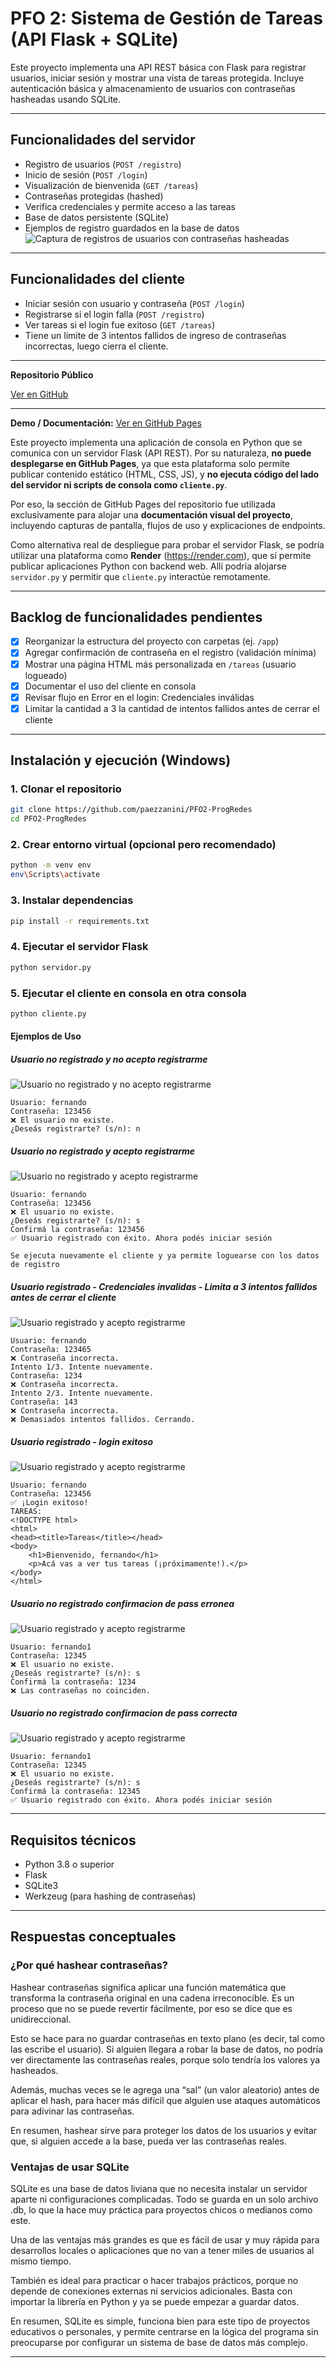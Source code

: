 
# PFO 2: Sistema de Gestión de Tareas (API Flask + SQLite)

Este proyecto implementa una API REST básica con Flask para registrar usuarios, iniciar sesión y mostrar una vista de tareas protegida. Incluye autenticación básica y almacenamiento de usuarios con contraseñas hasheadas usando SQLite.

---

## Funcionalidades del servidor

- Registro de usuarios (`POST /registro`)
- Inicio de sesión (`POST /login`)
- Visualización de bienvenida (`GET /tareas`)
- Contraseñas protegidas (hashed)
- Verifica credenciales y permite acceso a las tareas
- Base de datos persistente (SQLite)
- Ejemplos de registro guardados en la base de datos
![Captura de registros de usuarios con contraseñas hasheadas](/docs/screenshots/7.png)

---

## Funcionalidades del cliente

- Iniciar sesión con usuario y contraseña (`POST /login`)
- Registrarse si el login falla (`POST /registro`)
- Ver tareas si el login fue exitoso (`GET /tareas`)
- Tiene un límite de 3 intentos fallidos de ingreso de contraseñas incorrectas, luego cierra el cliente.

---

**Repositorio Público**

[Ver en GitHub](https://github.com/paezzanini/PFO2-ProgRedes)

---

**Demo / Documentación:** [Ver en GitHub Pages](https://paezzanini.github.io/PFO2-ProgRedes/)

Este proyecto implementa una aplicación de consola en Python que se comunica con un servidor Flask (API REST). Por su naturaleza, **no puede desplegarse en GitHub Pages**, ya que esta plataforma solo permite publicar contenido estático (HTML, CSS, JS), y **no ejecuta código del lado del servidor ni scripts de consola como `cliente.py`**.

Por eso, la sección de GitHub Pages del repositorio fue utilizada exclusivamente para alojar una **documentación visual del proyecto**, incluyendo capturas de pantalla, flujos de uso y explicaciones de endpoints.

Como alternativa real de despliegue para probar el servidor Flask, se podría utilizar una plataforma como **Render** (https://render.com), que sí permite publicar aplicaciones Python con backend web. Allí podría alojarse `servidor.py` y permitir que `cliente.py` interactúe remotamente.

---

## Backlog de funcionalidades pendientes

- [X] Reorganizar la estructura del proyecto con carpetas (ej. `/app`)
- [X] Agregar confirmación de contraseña en el registro (validación mínima)
- [X] Mostrar una página HTML más personalizada en `/tareas` (usuario logueado)
- [X] Documentar el uso del cliente en consola
- [X] Revisar flujo en Error en el login: Credenciales inválidas
- [X] Limitar la cantidad a 3 la cantidad de intentos fallidos antes de cerrar el cliente

---

## Instalación y ejecución (Windows)

### 1. Clonar el repositorio
```bash
git clone https://github.com/paezzanini/PFO2-ProgRedes
cd PFO2-ProgRedes
```

### 2. Crear entorno virtual (opcional pero recomendado)
```bash
python -m venv env
env\Scripts\activate
```

### 3. Instalar dependencias
```bash
pip install -r requirements.txt
```

### 4. Ejecutar el servidor Flask
```bash
python servidor.py
```

### 5. Ejecutar el cliente en consola en otra consola
```bash
python cliente.py
```

#### Ejemplos de Uso

##### Usuario no registrado y no acepto registrarme
![Usuario no registrado y no acepto registrarme](/docs/screenshots/1.png)
```text
Usuario: fernando
Contraseña: 123456
❌ El usuario no existe.
¿Deseás registrarte? (s/n): n
```

##### Usuario no registrado y acepto registrarme
![Usuario no registrado y acepto registrarme](/docs/screenshots/2.png)
```text
Usuario: fernando
Contraseña: 123456
❌ El usuario no existe.
¿Deseás registrarte? (s/n): s
Confirmá la contraseña: 123456
✅ Usuario registrado con éxito. Ahora podés iniciar sesión

Se ejecuta nuevamente el cliente y ya permite loguearse con los datos de registro
```

##### Usuario registrado - Credenciales invalidas - Limita a 3 intentos fallidos antes de cerrar el cliente
![Usuario registrado y acepto registrarme](/docs/screenshots/3.png)
```text
Usuario: fernando
Contraseña: 123465
❌ Contraseña incorrecta.
Intento 1/3. Intente nuevamente.
Contraseña: 1234
❌ Contraseña incorrecta.
Intento 2/3. Intente nuevamente.
Contraseña: 143
❌ Contraseña incorrecta.
❌ Demasiados intentos fallidos. Cerrando.
```

##### Usuario registrado - login exitoso
![Usuario registrado y acepto registrarme](/docs/screenshots/4.png)
```text
Usuario: fernando
Contraseña: 123456
✅ ¡Login exitoso!
TAREAS:
<!DOCTYPE html>
<html>
<head><title>Tareas</title></head>
<body>
    <h1>Bienvenido, fernando</h1>
    <p>Acá vas a ver tus tareas (¡próximamente!).</p>
</body>
</html>
```

##### Usuario no registrado confirmacion de pass erronea
![Usuario registrado y acepto registrarme](/docs/screenshots/5.png)
```text
Usuario: fernando1
Contraseña: 12345
❌ El usuario no existe.
¿Deseás registrarte? (s/n): s
Confirmá la contraseña: 1234
❌ Las contraseñas no coinciden.
```

##### Usuario no registrado confirmacion de pass correcta
![Usuario registrado y acepto registrarme](/docs/screenshots/6.png)
```text
Usuario: fernando1
Contraseña: 12345
❌ El usuario no existe.
¿Deseás registrarte? (s/n): s
Confirmá la contraseña: 12345
✅ Usuario registrado con éxito. Ahora podés iniciar sesión
```

---

## Requisitos técnicos

- Python 3.8 o superior
- Flask
- SQLite3
- Werkzeug (para hashing de contraseñas)

---

## Respuestas conceptuales

### ¿Por qué hashear contraseñas?

Hashear contraseñas significa aplicar una función matemática que transforma la contraseña original en una cadena irreconocible. Es un proceso que no se puede revertir fácilmente, por eso se dice que es unidireccional.

Esto se hace para no guardar contraseñas en texto plano (es decir, tal como las escribe el usuario). Si alguien llegara a robar la base de datos, no podría ver directamente las contraseñas reales, porque solo tendría los valores ya hasheados.

Además, muchas veces se le agrega una “sal” (un valor aleatorio) antes de aplicar el hash, para hacer más difícil que alguien use ataques automáticos para adivinar las contraseñas.

En resumen, hashear sirve para proteger los datos de los usuarios y evitar que, si alguien accede a la base, pueda ver las contraseñas reales.

### Ventajas de usar SQLite

SQLite es una base de datos liviana que no necesita instalar un servidor aparte ni configuraciones complicadas. Todo se guarda en un solo archivo .db, lo que la hace muy práctica para proyectos chicos o medianos como este.

Una de las ventajas más grandes es que es fácil de usar y muy rápida para desarrollos locales o aplicaciones que no van a tener miles de usuarios al mismo tiempo.

También es ideal para practicar o hacer trabajos prácticos, porque no depende de conexiones externas ni servicios adicionales. Basta con importar la librería en Python y ya se puede empezar a guardar datos.

En resumen, SQLite es simple, funciona bien para este tipo de proyectos educativos o personales, y permite centrarse en la lógica del programa sin preocuparse por configurar un sistema de base de datos más complejo.

---
